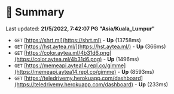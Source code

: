 # 📖 Summary
Last updated: **21/5/2022, 7:42:07 PG "Asia/Kuala_Lumpur"**

- `GET` [https://shrt.ml](https://shrt.ml) - **Up** (13758ms)
- `GET` [https://hst.aytea.ml/](https://hst.aytea.ml/) - **Up** (366ms)
- `GET` [https://color.aytea.ml/4b31d6.png](https://color.aytea.ml/4b31d6.png) - **Up** (1496ms)
- `GET` [https://memeapi.aytea14.repl.co/gimme](https://memeapi.aytea14.repl.co/gimme) - **Up** (8593ms)
- `GET` [https://teledrivemy.herokuapp.com/dashboard](https://teledrivemy.herokuapp.com/dashboard) - **Up** (233ms)
